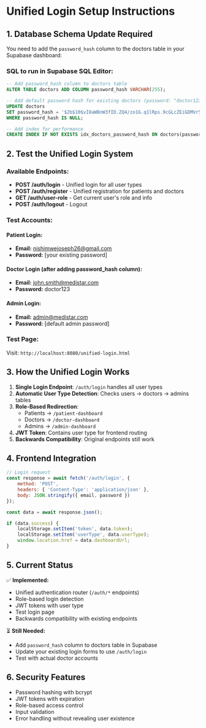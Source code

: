 # Unified Login Setup Instructions

## 1. Database Schema Update Required

You need to add the `password_hash` column to the doctors table in your Supabase dashboard:

### SQL to run in Supabase SQL Editor:

```sql
-- Add password_hash column to doctors table
ALTER TABLE doctors ADD COLUMN password_hash VARCHAR(255);

-- Add default password hash for existing doctors (password: "doctor123")  
UPDATE doctors 
SET password_hash = '$2b$10$vI8aWBnW3fID.ZQ4/zo1G.q1lRps.9cGLcZEiGDMVr5yUP1KUOYTa' 
WHERE password_hash IS NULL;

-- Add index for performance
CREATE INDEX IF NOT EXISTS idx_doctors_password_hash ON doctors(password_hash);
```

## 2. Test the Unified Login System

### Available Endpoints:

- **POST /auth/login** - Unified login for all user types
- **POST /auth/register** - Unified registration for patients and doctors  
- **GET /auth/user-role** - Get current user's role and info
- **POST /auth/logout** - Logout

### Test Accounts:

#### Patient Login:
- **Email:** nishimwejoseph26@gmail.com
- **Password:** [your existing password]

#### Doctor Login (after adding password_hash column):
- **Email:** john.smith@medistar.com
- **Password:** doctor123

#### Admin Login:
- **Email:** admin@medistar.com  
- **Password:** [default admin password]

### Test Page:
Visit: `http://localhost:8080/unified-login.html`

## 3. How the Unified Login Works

1. **Single Login Endpoint**: `/auth/login` handles all user types
2. **Automatic User Type Detection**: Checks users → doctors → admins tables
3. **Role-Based Redirection**: 
   - Patients → `/patient-dashboard`
   - Doctors → `/doctor-dashboard`  
   - Admins → `/admin-dashboard`
4. **JWT Token**: Contains user type for frontend routing
5. **Backwards Compatibility**: Original endpoints still work

## 4. Frontend Integration

```javascript
// Login request
const response = await fetch('/auth/login', {
    method: 'POST',
    headers: { 'Content-Type': 'application/json' },
    body: JSON.stringify({ email, password })
});

const data = await response.json();

if (data.success) {
    localStorage.setItem('token', data.token);
    localStorage.setItem('userType', data.userType);
    window.location.href = data.dashboardUrl;
}
```

## 5. Current Status

✅ **Implemented:**
- Unified authentication router (`/auth/*` endpoints)
- Role-based login detection
- JWT tokens with user type
- Test login page
- Backwards compatibility with existing endpoints

⏳ **Still Needed:**
- Add `password_hash` column to doctors table in Supabase
- Update your existing login forms to use `/auth/login`
- Test with actual doctor accounts

## 6. Security Features

- Password hashing with bcrypt
- JWT tokens with expiration
- Role-based access control
- Input validation
- Error handling without revealing user existence
